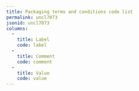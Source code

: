 ```yaml
---
title: Packaging terms and conditions code list
permalink: uncl7073
jsonid: uncl7073
columns:
  - 
    title: Label
    code: label
  - 
    title: Comment
    code: comment
  - 
    title: Value
    code: value
---
```


